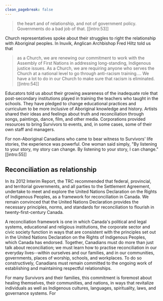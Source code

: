 ```yaml
---
clean_pagebreak: false
---
```


> the heart and of relationship, and not of government policy. Governments do a bad job of that. [[intro:53]]

Church representatives spoke about their struggles to right the relationship with Aboriginal peoples. In Inuvik, Anglican Archbishop Fred Hiltz told us that

> as a Church, we are renewing our commitment to work with the Assembly of First Nations in addressing long-standing, Indigenous justice issues. As a Church, we are requiring anyone who serves the Church at a national level to go through anti-racism training.... We have a lot to do in our Church to make sure that racism is eliminated. [[intro:54]]

Educators told us about their growing awareness of the inadequate role that post-secondary institutions played in training the teachers who taught in the schools. They have pledged to change educational practices and curriculum to be more inclusive of Aboriginal knowledge and history. Artists shared their ideas and feelings about truth and reconciliation through songs, paintings, dance, film, and other media. Corporations provided resources to bring Survivors to events, and, in some cases, some of their own staff and managers.

For non-Aboriginal Canadians who came to bear witness to Survivors' life stories, the experience was powerful. One woman said simply, "By listening to your story, my story can change. By listening to your story, I can change." [[intro:55]]

## Reconciliation as relationship

In its 2012 Interim Report, the TRC recommended that federal, provincial, and territorial governments, and all parties to the Settlement Agreement, undertake to meet and explore the United Nations Declaration on the Rights of Indigenous Peoples, as a framework for reconciliation in Canada. We remain convinced that the United Nations Declaration provides the necessary principles, norms, and standards for reconciliation to flourish in twenty-first-century Canada.

A reconciliation framework is one in which Canada's political and legal systems, educational and religious institutions, the corporate sector and civic society function in ways that are consistent with the principles set out in the United Nations Declaration on the Rights of Indigenous Peoples, which Canada has endorsed. Together, Canadians must do more than just talk about reconciliation; we must learn how to practise reconciliation in our everyday lives--within ourselves and our families, and in our communities, governments, places of worship, schools, and workplaces. To do so constructively, Canadians must remain committed to the ongoing work of establishing and maintaining respectful relationships.

For many Survivors and their families, this commitment is foremost about healing themselves, their communities, and nations, in ways that revitalize individuals as well as Indigenous cultures, languages, spirituality, laws, and governance systems. For
